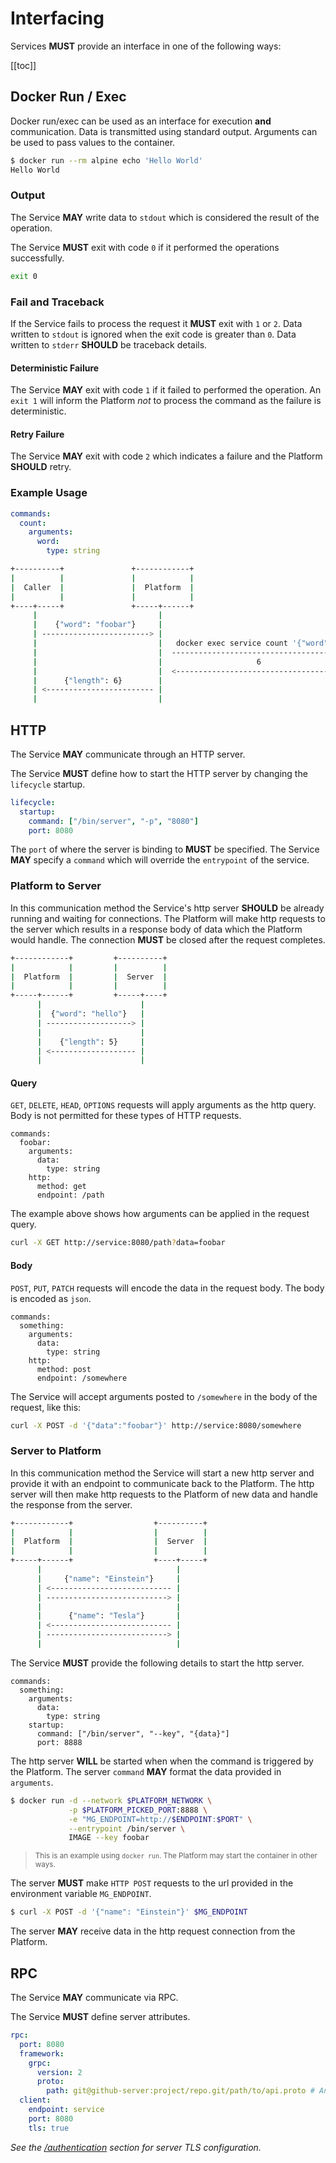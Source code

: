 # Interfacing

Services **MUST** provide an interface in one of the following ways:

[[toc]]

## Docker Run / Exec

Docker run/exec can be used as an interface for execution **and** communication. Data is transmitted using standard output. Arguments can be used to pass values to the container.

```bash
$ docker run --rm alpine echo 'Hello World'
Hello World
```

### Output
The Service **MAY** write data to `stdout` which is considered the result of the operation.

The Service **MUST** exit with code `0` if it performed the operations successfully.

```bash
exit 0
```

### Fail and Traceback
If the Service fails to process the request it **MUST** exit with `1` or `2`.
Data written to `stdout` is ignored when the exit code is greater than `0`.
Data written to `stderr` **SHOULD** be traceback details.

#### Deterministic Failure
The Service **MAY** exit with code `1` if it failed to performed the operation.
An `exit 1` will inform the Platform *not* to process the command as the failure is deterministic.

#### Retry Failure
The Service **MAY** exit with code `2` which indicates a failure and the Platform **SHOULD** retry.

### Example Usage


```yaml
commands:
  count:
    arguments:
      word:
        type: string
```

```bash
+----------+               +------------+                                +----------------------+
|          |               |            |                                |                      |
|  Caller  |               |  Platform  |                                |  Interface via Exec  |
|          |               |            |                                |                      |
+----+-----+               +-----+------+                                +----------+-----------+
     |                           |                                                  |
     |    {"word": "foobar"}     |                                                  |
     | ------------------------> |                                                  |
     |                           |   docker exec service count '{"word":"foobar"}'  |
     |                           |  --------------------------------------------->  |
     |                           |                     6                            |
     |                           |  <---------------------------------------------  |
     |      {"length": 6}        |                                                  |
     | <------------------------ |                                                  |
     |                           |                                                  |
```



## HTTP
The Service **MAY** communicate through an HTTP server.

The Service **MUST** define how to start the HTTP server by changing the `lifecycle` startup.

```yaml
lifecycle:
  startup:
    command: ["/bin/server", "-p", "8080"]
    port: 8080
```

The `port` of where the server is binding to **MUST** be specified.
The Service **MAY** specify a `command` which will override the `entrypoint` of the service.

### Platform to Server

In this communication method the Service's http server **SHOULD** be already running and waiting for connections.
The Platform will make http requests to the server which results in a response body of data which the Platform would handle.
The connection **MUST** be closed after the request completes.

```bash
+------------+         +----------+
|            |         |          |
|  Platform  |         |  Server  |
|            |         |          |
+-----+------+         +-----+----+
      |                      |
      |  {"word": "hello"}   |
      | -------------------> |
      |                      |
      |    {"length": 5}     |
      | <------------------- |
      |                      |
```


#### Query

`GET`, `DELETE`, `HEAD`, `OPTIONS` requests will apply arguments as the http query. Body is not permitted for these types of HTTP requests.

```yaml{6,7,8}
commands:
  foobar:
    arguments:
      data:
        type: string
    http:
      method: get
      endpoint: /path
```

The example above shows how arguments can be applied in the request query.

```bash
curl -X GET http://service:8080/path?data=foobar
```


#### Body

`POST`, `PUT`, `PATCH` requests will encode the data in the request body.
The body is encoded as `json`.

```yaml{6,7,8}
commands:
  something:
    arguments:
      data:
        type: string
    http:
      method: post
      endpoint: /somewhere
```

The Service will accept arguments posted to `/somewhere` in the body of the request, like this:

```bash
curl -X POST -d '{"data":"foobar"}' http://service:8080/somewhere
```


### Server to Platform

In this communication method the Service will start a new http server and provide it with an endpoint to communicate back to the Platform.
The http server will then make http requests to the Platform of new data and handle the response from the server.

```bash
+------------+                  +----------+
|            |                  |          |
|  Platform  |                  |  Server  |
|            |                  |          |
+-----+------+                  +----+-----+
      |                              |
      |     {"name": "Einstein"}     |
      | <--------------------------- |
      | ---------------------------> |
      |                              |
      |      {"name": "Tesla"}       |
      | <--------------------------- |
      | ---------------------------> |
      |                              |
```

The Service **MUST** provide the following details to start the http server.

```yaml{6,7,8,9}
commands:
  something:
    arguments:
      data:
        type: string
    startup:
      command: ["/bin/server", "--key", "{data}"]
      port: 8888
```

The http server **WILL** be started when when the command is triggered by the Platform.
The server `command` **MAY** format the data provided in `arguments`.

```bash
$ docker run -d --network $PLATFORM_NETWORK \
             -p $PLATFORM_PICKED_PORT:8888 \
             -e "MG_ENDPOINT=http://$ENDPOINT:$PORT" \
             --entrypoint /bin/server \
             IMAGE --key foobar
```
> <small>This is an example using `docker run`. The Platform may start the container in other ways.</small>

The server **MUST** make `HTTP POST` requests to the url provided in the environment variable `MG_ENDPOINT`.

```bash
$ curl -X POST -d '{"name": "Einstein"}' $MG_ENDPOINT
```

The server **MAY** receive data in the http request connection from the Platform.


## RPC

The Service **MAY** communicate via RPC.

The Service **MUST** define server attributes.

```yaml
rpc:
  port: 8080
  framework:
    grpc:
      version: 2
      proto:
        path: git@github-server:project/repo.git/path/to/api.proto # Any valid URI path can be used
  client:
    endpoint: service
    port: 8080
    tls: true
```

*See the [/authentication](authentication) section for server TLS configuration.*
